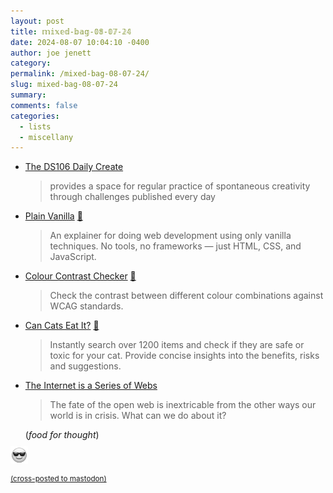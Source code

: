 ```yaml
---
layout: post
title: 𝕞𝕚𝕩𝕖𝕕-𝕓𝕒𝕘-𝟘𝟠-𝟘𝟟-𝟚𝟜
date: 2024-08-07 10:04:10 -0400
author: joe jenett
category: 
permalink: /mixed-bag-08-07-24/
slug: mixed-bag-08-07-24
summary: 
comments: false
categories:
  - lists
  - miscellany
---
```

<ul class="links">
	<li><a title="A creative challenge every day since Jan 8, 2012" href="https://daily.ds106.us/">The DS106 Daily Create</a><blockquote><p>provides a space for regular practice of spontaneous creativity through challenges published every day</p></blockquote></li>
	<li><a title="Plain Vanilla" href="https://plainvanillaweb.com/">Plain Vanilla</a> <a title="source" href="https://pinboard.in/u:floehopper">📌</a><blockquote><p>An explainer for doing web development using only vanilla techniques. No tools, no frameworks — just HTML, CSS, and JavaScript. </p></blockquote></li>
	<li><a title="Colour Contrast Checker" href="https://colourcontrast.cc/">Colour Contrast Checker</a> <a title="source" href="https://pinboard.in/u:arnexyz">📌</a><blockquote><p>Check the contrast between different colour combinations against WCAG standards.</p></blockquote></li>
	<li><a title="Can Cats Eat It?" href="https://cancateat.org/">Can Cats Eat It?</a> <a title="source" href="https://pinboard.in/u:cmagnuson">📌</a><blockquote><p>Instantly search over 1200 items and check if they are safe or toxic for your cat. Provide concise insights into the benefits, risks and suggestions.</p></blockquote></li>
	<li><a title="by Aram Zucker-Scharff" href="https://aramzs.xyz/essays/the-internet-is-a-series-of-webs/">The Internet is a Series of Webs</a><blockquote><p>The fate of the open web is inextricable from the other ways our world is in crisis. What can we do about it?</p></blockquote>(<em>food for thought</em>)</li>
</ul>
<img src="/images/eguy.png" alt="" width="28" style="vertical-align:middle;margin-top:-4px;">

<a href="https://brid.gy/publish/mastodon"><small>(cross-posted to mastodon)</small></a>